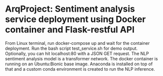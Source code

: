 # ArqProject: Sentiment analysis service deployment using Docker container and Flask-restful API
<p>From Linux terminal, run docker-compose up and wait for the container deployment. Run the bash script test_service.sh for demo output. Optionally, you can hit localhost:80 with a
JSON GET request. The NLP sentiment analysis model is a transformer network. The docker container is running on an Ubuntu:Bionic base image. Anaconda is installed on top of that and
a custom conda environment is created to run the NLP inference. </p>
